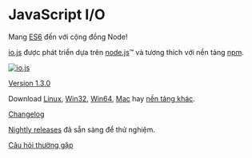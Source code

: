 # JavaScript I/O

Mang [ES6](es6.html) đến với cộng đồng Node!

[io.js](https://github.com/nodejs/io.js)  được phát triển dựa trên [node.js](https://nodejs.org/)&#8482; và tương thích với nền tảng [npm](https://www.npmjs.org/).

[![io.js](../images/1.0.0.png)](https://iojs.org/dist/v1.3.0/)

[Version 1.3.0](https://iojs.org/dist/v1.3.0/)

Download
[Linux](https://iojs.org/dist/v1.3.0/iojs-v1.3.0-linux-x64.tar.xz),
[Win32](https://iojs.org/dist/v1.3.0/iojs-v1.3.0-x86.msi),
[Win64](https://iojs.org/dist/v1.3.0/iojs-v1.3.0-x64.msi),
[Mac](https://iojs.org/dist/v1.3.0/iojs-v1.3.0.pkg) hay
[nền tảng khác](https://iojs.org/dist/v1.3.0/).


[Changelog](https://github.com/nodejs/io.js/blob/master/CHANGELOG.md)

[Nightly releases](https://iojs.org/download/nightly/) đã sẵn sàng để thử nghiệm.

[Câu hỏi thường gặp](/faq.html)
